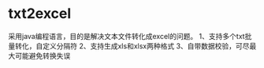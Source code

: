 # txt2excel
采用java编程语言，目的是解决文本文件转化成excel的问题。
1、支持多个txt批量转化，自定义分隔符
2、支持生成xls和xlsx两种格式
3、自带数据校验，可尽最大可能避免转换失误
